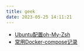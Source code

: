 ```yaml
---
title: geek
date: 2023-05-25 14:11:21
---
```



- [Ubuntu配置oh-My-Zsh](./Ubuntu配置zsh.md)
- [常用Docker-compose记录](./常用Docker-compose记录.md)